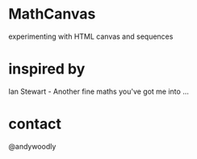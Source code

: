 MathCanvas
==========

experimenting with HTML canvas and sequences

# inspired by 
Ian Stewart - Another fine maths you've got me into ...

# contact
@andywoodly
